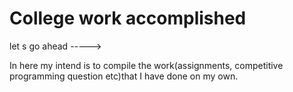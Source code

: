 # College work accomplished 
let s go ahead ----->

In here my intend is to compile the work(assignments, competitive programming question etc)that I have done on my own.

